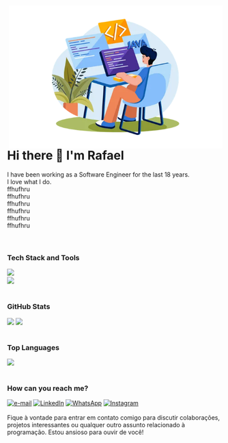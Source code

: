 <img src="https://github.com/RafaelMangerona/RafaelMangerona/blob/main/profile.png?raw=true" alt="dev-java" min-width="500px" max-width="500px" width="500px" align="right">

# Hi there 👋 I'm Rafael
I have been working as a Software Engineer for the last 18 years.<br>
I love what I do.<br>
ffhufhru<br>
ffhufhru<br>
ffhufhru<br>
ffhufhru<br>
ffhufhru<br>
ffhufhru<br>
<br><br>

### Tech Stack and Tools
<img src="https://skillicons.dev/icons?i=java,spring,maven,mysql,postgres,mongo,idea,eclipse,vscode,aws,github&theme=dark">
<br>
<img src="https://skillicons.dev/icons?i=git,docker,kubernetes,javascript,html,css&theme=dark">
<br><br>

### GitHub Stats
<img src="https://github-readme-stats.vercel.app/api?username=RafaelMangerona&show_icons=true&theme=dark" width="45%"/>
<img src="https://github-readme-streak-stats.herokuapp.com/?user=RafaelMangerona&theme=dark" width="47.6%">
<br><br>

### Top Languages
<img src="https://github-readme-stats.vercel.app/api/top-langs/?username=RafaelMangerona&layout=compact&theme=dark" width="45%" >
<br><br>

### How can you reach me?
<a href="#" title="Gmail"><img src="https://img.shields.io/badge/-GMail-FF0000?style=flat-square&labelColor=FF0000&logo=gmail&logoColor=white&link=LINK-DO-SEU-GMAIL" alt="e-mail"/></a>
<a href="#" title="LinkedIn"><img src="https://img.shields.io/badge/-Linkedin-0e76a8?style=flat-square&logo=Linkedin&logoColor=white&link=LINK-DO-SEU-LINKEDIN" alt="LinkedIn"/></a>
<a href="#" title="WhatsApp"><img src="https://img.shields.io/badge/-WhatsApp-25d366?style=flat-square&labelColor=25d366&logo=whatsapp&logoColor=white&link=API-DO-SEU-WHATSAPP" alt="WhatsApp"/></a>
<a href="#" title="Instagram"><img src="https://img.shields.io/badge/-Instagram-DF0174?style=flat-square&labelColor=DF0174&logo=instagram&logoColor=white&link=LINK-DO-SEU-INSTAGRAM" alt="Instagram"/></a>
<br><br>
Fique à vontade para entrar em contato comigo para discutir colaborações, projetos interessantes ou qualquer outro assunto relacionado à programação. Estou ansioso para ouvir de você!
